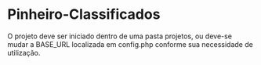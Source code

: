 # Pinheiro-Classificados
O projeto deve ser iniciado dentro de uma pasta projetos, ou deve-se mudar a BASE_URL localizada em config.php conforme sua necessidade de utilização.
